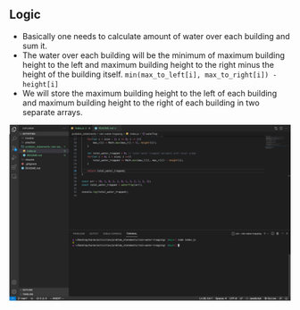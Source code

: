 ## Logic

* Basically one needs to calculate amount of water over each building and sum it.
* The water over each building will be the minimum of maximum building height to the left and maximum building height to the right minus the height of the building itself. ```min(max_to_left[i], max_to_right[i]) - height[i]```
* We will store the maximum building height to the left of each building and maximum building height to the right of each building in two separate arrays.

![Output Image](../../assets/images/rain-water-trapping.png "Output image")

